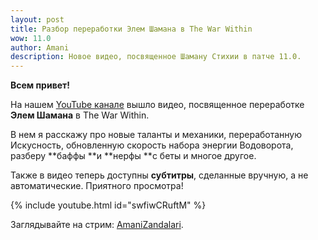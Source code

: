 ```yaml
---    
layout: post
title: Разбор переработки Элем Шамана в The War Within
wow: 11.0
author: Amani
description: Новое видео, посвященное Шаману Стихии в патче 11.0.
---
```


**Всем привет!**

На нашем [YouTube канале](https://www.youtube.com/Amanizandalari) вышло видео, посвященное переработке **Элем Шамана** в The War Within.

В нем я расскажу про новые таланты и механики, переработанную Искусность, обновленную скорость набора энергии Водоворота, разберу **баффы **и **нерфы **с беты и многое другое. 

Также в видео теперь доступны **субтитры**, сделанные вручную, а не автоматические. Приятного просмотра!

<p></p>

{% include youtube.html id="swfiwCRuftM" %}

<p></p>

Заглядывайте на стрим: [AmaniZandalari](https://www.twitch.tv/amanizandalari).
